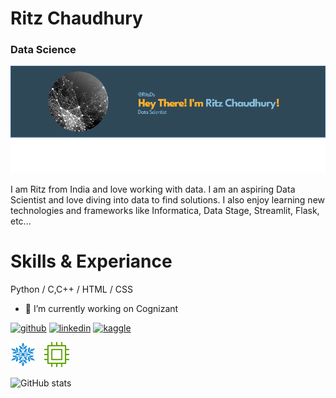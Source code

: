# Ritz Chaudhury
### Data Science
![Data Science](https://github.com/RitzDs/RitzDs/blob/main/image.png)

I am Ritz from India and love working with data. I am an aspiring Data Scientist and love diving into data to find solutions. I also enjoy learning new technologies and frameworks like Informatica, Data Stage, Streamlit, Flask, etc...

# Skills & Experiance
Python / C,C++ / HTML / CSS

- 🔭 I’m currently working on Cognizant 


[<img src='https://cdn.jsdelivr.net/npm/simple-icons@3.0.1/icons/github.svg' alt='github' height='40'>](https://github.com/RitzDs)  [<img src='https://cdn.jsdelivr.net/npm/simple-icons@3.0.1/icons/linkedin.svg' alt='linkedin' height='40'>](https://www.linkedin.com/in/ritzchaudhury/)  [<img src='https://cdn.jsdelivr.net/npm/simple-icons@3.0.1/icons/kaggle.svg' alt='kaggle' height='40'>](https://www.kaggle.com/ritzchaudhury)  

<a href='https://archiveprogram.github.com/'><img src='https://raw.githubusercontent.com/acervenky/animated-github-badges/master/assets/acbadge.gif' width='40' height='40'></a> <a href='https://docs.github.com/en/developers'><img src='https://raw.githubusercontent.com/acervenky/animated-github-badges/master/assets/devbadge.gif' width='40' height='40'></a> 

![GitHub stats](https://github-readme-stats.vercel.app/api?username=RitzDs&show_icons=true)
